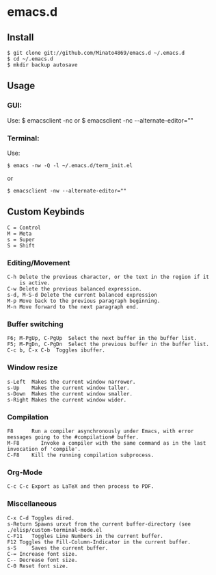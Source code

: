 # emacs.d

## Install 

	$ git clone git://github.com/Minato4869/emacs.d ~/.emacs.d
	$ cd ~/.emacs.d
	$ mkdir backup autosave

## Usage
### GUI:
Use:
	$ emacsclient -nc
or
	$ emacsclient -nc --alternate-editor=""

### Terminal:
Use: 

	$ emacs -nw -Q -l ~/.emacs.d/term_init.el
	
or

	$ emacsclient -nw --alternate-editor=""

## Custom Keybinds
	C = Control
	M = Meta
	s = Super
	S = Shift
### Editing/Movement
	C-h	Delete the previous character, or the text in the region if it 
		is active. 
	C-w	Delete the previous balanced expression.
	s-d, M-S-d Delete the current balanced expression
    M-p	Move back to the previous paragraph beginning.
	M-n Move forward to the next paragraph end.
### Buffer switching
	F6; M-PgUp, C-PgUp	Select the next buffer in the buffer list.
	F5; M-PgDn, C-PgDn	Select the previous buffer in the buffer list.
    C-c b, C-x C-b  Toggles ibuffer.
### Window resize
	s-Left	Makes the current window narrower.
	s-Up	Makes the current window taller.	 
	s-Down  Makes the current window smaller.
	s-Right Makes the current window wider.
### Compilation
	F8		Run a compiler asynchronously under Emacs, with error 
	messages going to the #compilation# buffer.
	M-F8       Invoke a compiler with the same command as in the last
	invocation of 'compile'.
	C-F8	Kill the running compilation subprocess.
### Org-Mode
	C-c C-c Export as LaTeX and then process to PDF.
### Miscellaneous
	C-x C-d Toggles dired.
    s-Return Spawns urxvt from the current buffer-directory (see ./elisp/custom-terminal-mode.el 
    C-F11	Toggles Line Numbers in the current buffer.
	F12	Toggles the Fill-Column-Indicator in the current buffer.
	s-S 	Saves the current buffer.
	C-=	Increase font size.
	C--	Decrease font size.
	C-0	Reset font size.
